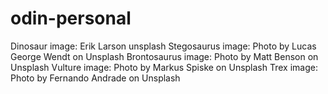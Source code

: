 # odin-personal

Dinosaur image: Erik Larson unsplash
Stegosaurus image: Photo by Lucas George Wendt on Unsplash
Brontosaurus image: Photo by Matt Benson on Unsplash
Vulture image: Photo by Markus Spiske on Unsplash
Trex image: Photo by Fernando Andrade on Unsplash
